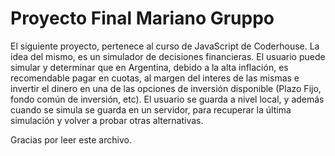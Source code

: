 # Proyecto Final Mariano Gruppo

El siguiente proyecto, pertenece al curso de JavaScript de Coderhouse.
La idea del mismo, es un simulador de decisiones financieras.
El usuario puede simular y determinar que en Argentina, debido a la alta inflación, es recomendable pagar en cuotas, al margen del interes de las mismas
e invertir el dinero en una de las opciones de inversión disponible (Plazo Fijo, fondo común de inversión, etc).
El usuario se guarda a nivel local, y además cuando se simula se guarda en un servidor, para recuperar la última simulación y volver a probar otras alternativas.

Gracias por leer este archivo.
